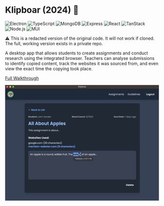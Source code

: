 # Klipboar (2024) 🐗

![Electron](https://img.shields.io/badge/Electron-%23000000.svg?style=flat&logo=electron&logoColor=white)
![TypeScript](https://img.shields.io/badge/TypeScript-%23007acc.svg?style=flat&logo=typescript&logoColor=white)
![MongoDB](https://img.shields.io/badge/MongoDB-%2347A248.svg?style=flat&logo=mongodb&logoColor=white)
![Express](https://img.shields.io/badge/Express-%23404d59.svg?style=flat&logo=express&logoColor=white)
![React](https://img.shields.io/badge/React-%2320232a.svg?style=flat&logo=react&logoColor=%2361DAFB)
![TanStack](https://img.shields.io/badge/TanStack-%233F5C7D.svg?style=flat&logo=tanstack&logoColor=white)
![Node.js](https://img.shields.io/badge/Node.js-%23339933.svg?style=flat&logo=node.js&logoColor=white)
![MUI](https://img.shields.io/badge/MUI-%230081CB.svg?style=flat&logo=material-ui&logoColor=white)

⚠️ This is a redacted version of the original code. It will not work if cloned. The full, working version exists in a private repo.

A desktop app that allows students to create assignments and conduct research using the integrated browser. Teachers can analyse submissions to identify copied content, track the websites it was sourced from, and even view the exact time the copying took place.

[Full Walkthrough](https://project-cube-portfolio.vercel.app/)

![Klipboar Main Image](https://raw.githubusercontent.com/JohnXander/project-cube/main/src/assets/klipboar/klipboarMain.jpg)
